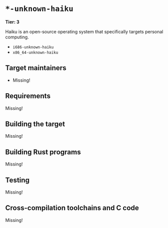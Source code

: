 # `*-unknown-haiku`

**Tier: 3**

Haiku is an open-source operating system that specifically
targets personal computing.

- `i686-unknown-haiku`
- `x86_64-unknown-haiku`

## Target maintainers

- Missing!

## Requirements

Missing!

## Building the target

Missing!

## Building Rust programs

Missing!

## Testing

Missing!

## Cross-compilation toolchains and C code

Missing!
